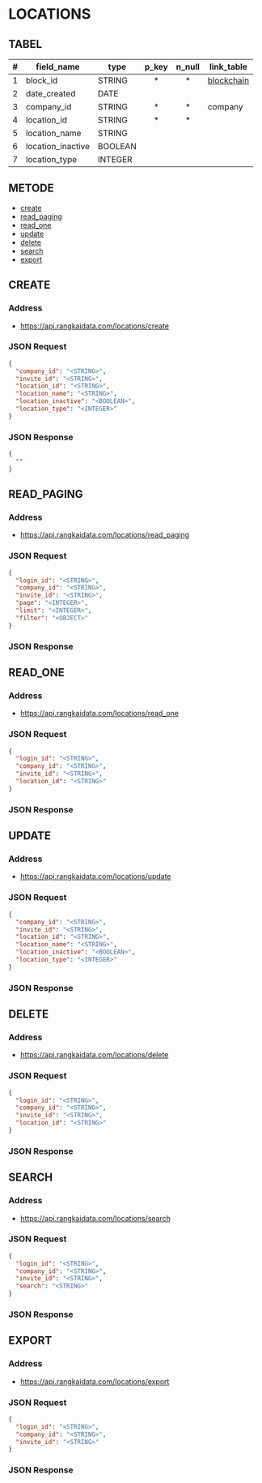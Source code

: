 
# LOCATIONS

## TABEL

|#| field_name | type | p_key | n_null | link_table |
|-|---|---|:---:|:---:|---|
|1| block_id     | STRING |*|*| [blockchain](/system/blockchain.md) |
|2| date_created | DATE   | | |            | 
|3| company_id | STRING   |*|*| company    | 
|4| location_id | STRING   |* |* |  | 
|5| location_name | STRING   | | |  | 
|6| location_inactive | BOOLEAN   | | |  | 
|7| location_type | INTEGER   | | |  | 


## METODE

* [create](#create)
* [read_paging](#read_paging)
* [read_one](#read_one)
* [update](#update)
* [delete](#delete)
* [search](#search)
* [export](#export)

## <a name="create"> CREATE

### Address
* https://api.rangkaidata.com/locations/create

### JSON Request
```JSON
{
  "company_id": "<STRING>",
  "invite_id": "<STRING>",
  "location_id": "<STRING>",
  "location_name": "<STRING>",
  "location_inactive": "<BOOLEAN>",
  "location_type": "<INTEGER>"
}
```
### JSON Response

```JSON
{
  ""
}
```
## <a name="read_paging">READ_PAGING

### Address
* https://api.rangkaidata.com/locations/read_paging

### JSON Request
```JSON
{
  "login_id": "<STRING>",
  "company_id": "<STRING>",
  "invite_id": "<STRING>",
  "page": "<INTEGER>",
  "limit": "<INTEGER>",
  "filter": "<OBJECT>"
}
```

### JSON Response

## <a name="read_one">READ_ONE

### Address
* https://api.rangkaidata.com/locations/read_one

### JSON Request
```JSON
{
  "login_id": "<STRING>",
  "company_id": "<STRING>",
  "invite_id": "<STRING>",
  "location_id": "<STRING>"
}
```

### JSON Response

## <a name="update">UPDATE

### Address
* https://api.rangkaidata.com/locations/update

### JSON Request
```JSON
{
  "company_id": "<STRING>",
  "invite_id": "<STRING>",
  "location_id": "<STRING>",
  "location_name": "<STRING>",
  "location_inactive": "<BOOLEAN>",
  "location_type": "<INTEGER>"
}
```

### JSON Response

## <a name="delete">DELETE

### Address
* https://api.rangkaidata.com/locations/delete

### JSON Request
```JSON
{
  "login_id": "<STRING>",
  "company_id": "<STRING>",
  "invite_id": "<STRING>",
  "location_id": "<STRING>"
}
```

### JSON Response

## <a name="search">SEARCH

### Address
* https://api.rangkaidata.com/locations/search

### JSON Request
```JSON
{
  "login_id": "<STRING>",
  "company_id": "<STRING>",
  "invite_id": "<STRING>",
  "search": "<STRING>"
}
```

### JSON Response

## <a name="export">EXPORT

### Address
* https://api.rangkaidata.com/locations/export

### JSON Request
```JSON
{
  "login_id": "<STRING>",
  "company_id": "<STRING>",
  "invite_id": "<STRING>"
}
```

### JSON Response

